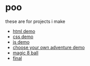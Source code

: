 # poo
these are for projects i make

<ul>
  <li><a href="html_demo">html demo</a></li>
  <li><a href="css_demo">css demo</a></li>
  <li><a href="js_demo">js demo</a></li>
  <li><a href="choose_your_own_adventure">choose your own adventure demo</a></li>
  <li><a href="magic_8_ball">magic 8 ball</a></li>
  <li><a href="final_project">final</a></li>
</ul>
